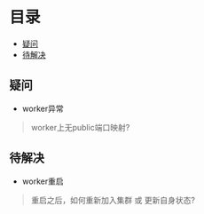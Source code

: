 # 目录

- [疑问](#疑问)
- [待解决](#待解决)

## 疑问

- worker异常

>worker上无public端口映射?

## 待解决

- worker重启

>重启之后，如何重新加入集群 或 更新自身状态?
